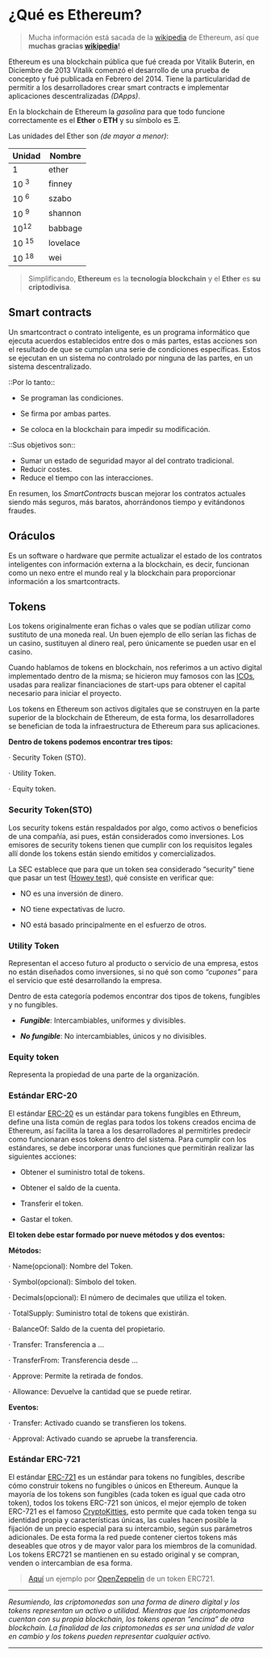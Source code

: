 # ¿Qué es Ethereum?

> Mucha información está sacada de la [wikipedia](https://es.wikipedia.org/wiki/Ethereum) de Ethereum, así que **muchas gracias [wikipedia](https://es.wikipedia.org/wiki/Wikipedia:Portada)!**

Ethereum es una blockchain pública que fué creada por Vitalik Buterin, en Diciembre de 2013 Vitalik comenzó el desarrollo de una prueba de concepto y fué publicada en Febrero del 2014. Tiene la particularidad de permitir a los desarrolladores crear smart contracts e implementar aplicaciones descentralizadas _(DApps)_.

En la blockchain de Ethereum la _gasolina_ para que todo funcione correctamente es el **Ether** o **ETH** y su símbolo es **Ξ**.

Las unidades del Ether son _(de mayor a menor)_:

| Unidad | Nombre |
|--------|--------|
|   1    |  ether |
| 10 <sup>3</sup> | finney |
| 10 <sup>6</sup> |  szabo |
| 10 <sup>9</sup> | shannon |
| 10<sup>12</sup> | babbage |
| 10 <sup>15</sup>| lovelace|
| 10 <sup>18</sup>|   wei   |

> Simplificando, **Ethereum** es la **tecnología blockchain** y el **Ether** es **su criptodivisa**.

## Smart contracts

Un smartcontract o contrato inteligente, es un programa informático que ejecuta acuerdos establecidos entre dos o más partes, estas acciones son el resultado de que se cumplan una serie de condiciones específicas. Estos se ejecutan en un sistema no controlado por ninguna de las partes, en un sistema descentralizado.

::Por lo tanto::

- Se programan las condiciones.

- Se firma por ambas partes.

- Se coloca en la blockchain para impedir su modificación.

::Sus objetivos son::

- Sumar un estado de seguridad mayor al del contrato tradicional.
- Reducir costes.
- Reduce el tiempo con las interacciones.

En resumen, los _SmartContracts_ buscan mejorar los contratos actuales siendo más seguros, más baratos, ahorrándonos tiempo y evitándonos fraudes.

## Oráculos

Es un software o hardware que permite actualizar el estado de los contratos inteligentes con información externa a la blockchain, es decir, funcionan como un nexo entre el mundo real y la blockchain para proporcionar información a los smartcontracts.

## Tokens

 Los tokens originalmente eran fichas o vales que se podían utilizar como sustituto de una moneda real. Un buen ejemplo de ello serían las fichas de un casino, sustituyen al dinero real, pero únicamente se pueden usar en el casino.

 Cuando hablamos de tokens en blockchain, nos referimos a un activo digital implementado dentro de la misma; se hicieron muy famosos con las [ICOs](https://es.wikipedia.org/wiki/Oferta_inicial_de_monedas), usadas para realizar financiaciones de start-ups para obtener el capital necesario para iniciar el proyecto.

Los tokens en Ethereum son activos digitales que se construyen en la parte superior de la blockchain de Ethereum, de esta forma, los desarrolladores se benefician de toda la infraestructura de Ethereum para sus aplicaciones.

**Dentro de tokens podemos encontrar tres tipos:**

· Security Token (STO).

· Utility Token.

· Equity token.

### Security Token(STO)

Los security tokens están respaldados por algo, como activos o beneficios de una compañía, asi pues, están considerados como inversiones.  Los emisores de security tokens tienen que cumplir con los requisitos legales allí donde los tokens están siendo emitidos y comercializados.

La SEC establece que para que un token sea considerado “security” tiene que pasar un test ([Howey test](https://medium.com/bittrust/passing-the-howey-test-how-to-regulate-blockchain-tokens-d218da93a8b6)), qué consiste en verificar que:

- NO es una inversión de dinero.

- NO tiene expectativas de lucro.

- NO está basado principalmente en el esfuerzo de otros.

### Utility Token

Representan el acceso futuro al producto o servicio de una empresa, estos no están diseñados como inversiones, si no qué son como _“cupones”_ para el servicio que esté desarrollando la empresa.

Dentro de esta categoría podemos encontrar dos tipos de tokens, fungibles y no fungibles.

- **_Fungible_**:  Intercambiables, uniformes y divisibles.

- **_No fungible_**: No intercambiables, únicos y no divisibles.

### Equity token

Representa la propiedad de una parte de la organización.

### Estándar ERC-20

El estándar [ERC-20](https://github.com/ethereum/EIPs/issues/20) es un estándar para tokens fungibles en Ethreum, define una lista común de reglas para todos los tokens creados encima de Ethereum, así facilita la tarea a los desarrolladores al permitirles predecir como funcionaran esos tokens dentro del sistema. Para cumplir con los estándares, se debe incorporar unas funciones que permitirán realizar las siguientes acciones:

- Obtener el suministro total de tokens.

- Obtener el saldo de la cuenta.

- Transferir el token.

- Gastar el token.

**El token debe estar formado por nueve métodos y dos eventos:**

**Métodos:**

· Name(opcional): Nombre del Token.

· Symbol(opcional): Símbolo del token.
    
· Decimals(opcional): El número de decimales que utiliza el token.
    
· TotalSupply: Suministro total de tokens que existirán.
    
· BalanceOf: Saldo de la cuenta del propietario.
    
· Transfer: Transferencia a …
    
· TransferFrom: Transferencia desde …
    
· Approve:  Permite la retirada de fondos.

· Allowance: Devuelve la cantidad que se puede retirar.

**Eventos:**

· Transfer: Activado cuando se transfieren los tokens.

· Approval: Activado cuando se apruebe la transferencia.

### Estándar ERC-721

El estándar [ERC-721](https://eips.ethereum.org/EIPS/eip-721) es un estándar para tokens no fungibles, describe cómo construir tokens no fungibles o únicos en Ethereum. Aunque la mayoría de los tokens son fungibles (cada token es igual que cada otro token), todos los tokens ERC-721 son únicos, el mejor ejemplo de token ERC-721 es el famoso [CryptoKitties](https://www.cryptokitties.co/), esto permite que cada token tenga su identidad propia y características únicas, las cuales hacen posible la fijación de un precio especial para su intercambio, según sus parámetros adicionales. De esta forma la red puede contener ciertos tokens más deseables que otros y de mayor valor para los miembros de la comunidad. Los tokens ERC721 se mantienen en su estado original y se compran, venden o intercambian de esa forma.

>[Aquí](https://github.com/OpenZeppelin/openzeppelin-solidity/blob/master/contracts/token/ERC721/ERC721.sol) un ejemplo por [OpenZeppelin](https://openzeppelin.org) de un token ERC721.

---

_Resumiendo, las criptomonedas son una forma de dinero digital y los tokens representan un activo o utilidad. Mientras que las criptomonedas cuentan con su propia blockchain, los tokens operan “encima” de otra blockchain. La finalidad de las criptomonedas es ser una unidad de valor en cambio y los tokens pueden representar cualquier activo._

---

